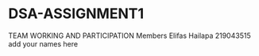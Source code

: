 # DSA-ASSIGNMENT1
TEAM WORKING AND PARTICIPATION
Members 
Elifas Hailapa 219043515
add your names here
